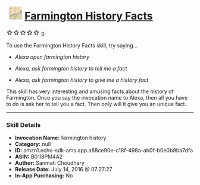 # &nbsp;<img src="skill_icon" alt="Farmington History Facts icon" width="36"> [Farmington History Facts](http://alexa.amazon.com/#skills/amzn1.echo-sdk-ams.app.a88ce90e-c18f-498a-ab0f-b0e0b9ba7dfa)
![0 stars](../../images/ic_star_border_black_18dp_1x.png)![0 stars](../../images/ic_star_border_black_18dp_1x.png)![0 stars](../../images/ic_star_border_black_18dp_1x.png)![0 stars](../../images/ic_star_border_black_18dp_1x.png)![0 stars](../../images/ic_star_border_black_18dp_1x.png) 0

To use the Farmington History Facts skill, try saying...

* *Alexa open farmington history*

* *Alexa, ask farmington history to tell me a fact*

* *Alexa, ask farmington history to give me a history fact*

This skill has very interesting and amusing facts about the history of Farmington. Once you say the invocation name to Alexa, then all you have to do is ask her to tell you a fact. Then only will it give you an unique fact.

***

### Skill Details

* **Invocation Name:** farmington history
* **Category:** null
* **ID:** amzn1.echo-sdk-ams.app.a88ce90e-c18f-498a-ab0f-b0e0b9ba7dfa
* **ASIN:** B01I8PM4A2
* **Author:** Sanmati Choudhary
* **Release Date:** July 14, 2016 @ 07:27:27
* **In-App Purchasing:** No
